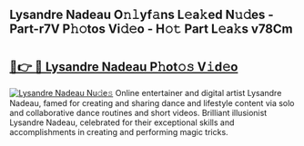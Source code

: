 ## Lysandre Nadeau O𝚗𝚕yf𝚊ns L𝚎a𝚔ed N𝚞𝚍es - Part-r7V P𝚑𝚘tos Vi𝚍𝚎o - H𝚘𝚝 Part L𝚎a𝚔s v78Cm

# <h2><a href="http://kf0drx.oniu.top/?m=Lysandre+Nadeau">🔗👉 🔴 Lysandre Nadeau P𝚑ot𝚘𝚜 V𝚒d𝚎o</a></h2>

[![Lysandre Nadeau Nu𝚍e𝚜](https://i.imgur.com/0qMVB7G.gif)](http://kf0drx.oniu.top/?m=Lysandre+Nadeau)
Online entertainer and digital artist Lysandre Nadeau, famed for creating and sharing dance and lifestyle content via solo and collaborative dance routines and short videos. Brilliant illusionist Lysandre Nadeau, celebrated for their exceptional skills and accomplishments in creating and performing magic tricks.  
